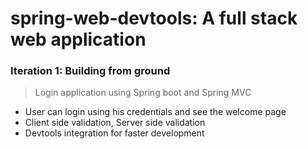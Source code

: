 # spring-web-devtools: A full stack web application
### Iteration 1: Building from ground
> Login application using Spring boot and Spring MVC
* User can login using his credentials and see the welcome page
* Client side validation, Server side validation
* Devtools integration for faster development
	

